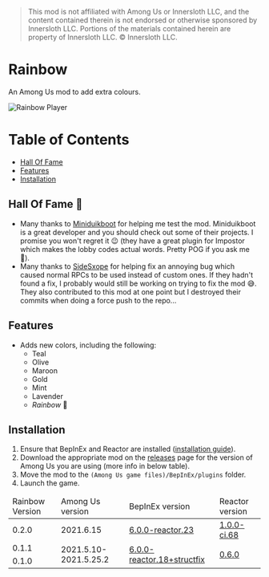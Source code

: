 > This mod is not affiliated with Among Us or Innersloth LLC, and the content contained therein is not endorsed or otherwise sponsored by Innersloth LLC. Portions of the materials contained herein are property of Innersloth LLC. © Innersloth LLC.

# Rainbow

An Among Us mod to add extra colours.

![Rainbow Player](images/RainbowColor.gif)

# Table of Contents
- [Hall Of Fame](#hall-of-fame-)
- [Features](#features)
- [Installation](#installation)

## Hall Of Fame 🎉

- Many thanks to [Miniduikboot](https://github.com/miniduikboot) for
  helping me test the mod. Miniduikboot is a great developer and you
  should check out some of their projects. I promise you won't
  regret it 😉 (they have a great plugin for Impostor which makes
  the lobby codes actual words. Pretty POG if you ask me 👀).
- Many thanks to [SideSxope](https://github.com/amsyarasyiq) for helping fix
  an annoying bug which caused normal RPCs to be used instead of
  custom ones. If they hadn't found a fix, I probably would still be
  working on trying to fix the mod 😅. They also contributed to this
  mod at one point but I destroyed their commits when doing a force
  push to the repo...

## Features

- Adds new colors, including the following:
  - Teal
  - Olive
  - Maroon
  - Gold
  - Mint
  - Lavender
  - *Rainbow* 🌈

## Installation

1. Ensure that BepInEx and Reactor are installed ([installation guide](INSTALLATION.md)).
2. Download the appropriate mod on the [releases](https://github.com/MoltenMods/Rainbow/releases) page
   for the version of Among Us you are using (more info in below table).
3. Move the mod to the `(Among Us game files)/BepInEx/plugins` folder.
4. Launch the game.

<table>
   <thead>
      <tr>
         <td>Rainbow Version</td>
         <td>Among Us version</td>
         <td>BepInEx version</td>
         <td>Reactor version</td>
      </tr>
   </thead>
   <tbody>
      <tr>
        <td>0.2.0</td>
        <td>2021.6.15</td>
        <td><a href="https://github.com/NuclearPowered/BepInEx/releases/tag/6.0.0-reactor.23">6.0.0-reactor.23</a></td>
        <td><a href="https://github.com/NuclearPowered/Reactor/actions/runs/946101529">1.0.0-ci.68</a></td>
      </tr>
      <tr>
        <td>0.1.1</td>
        <td rowspan="2">2021.5.10-2021.5.25.2</td>
        <td rowspan="2"><a href="https://github.com/NuclearPowered/BepInEx/releases/tag/6.0.0-reactor.18%2Bstructfix">6.0.0-reactor.18+structfix</a></td>
        <td rowspan="2"><a href="https://github.com/DaemonBeast/Reactor/releases/tag/0.6.0">0.6.0</a></td>
      </tr>
      <tr>
        <td>0.1.0</td>
      </tr>
  </tbody>
</table>

